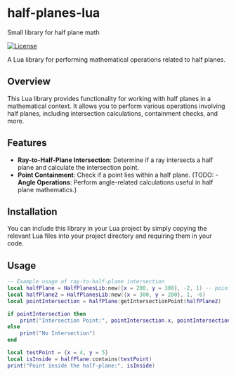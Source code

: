 # half-planes-lua
Small library for half plane math

[![License](https://img.shields.io/badge/license-CC0--1.0-green)](LICENSE)

A Lua library for performing mathematical operations related to half planes.

## Overview

This Lua library provides functionality for working with half planes in a mathematical context. It allows you to perform various operations involving half planes, including intersection calculations, containment checks, and more.

## Features

- **Ray-to-Half-Plane Intersection**: Determine if a ray intersects a half plane and calculate the intersection point.
- **Point Containment**: Check if a point lies within a half plane.
(TODO: - **Angle Operations**: Perform angle-related calculations useful in half plane mathematics.)

## Installation

You can include this library in your Lua project by simply copying the relevant Lua files into your project directory and requiring them in your code.

## Usage

```lua
-- Example usage of ray-to-half-plane intersection
local halfPlane = HalfPlanesLib:new({x = 200, y = 300}, -2, 1) -- point and direction as vector (not normilized)
local halfPlane2 = HalfPlanesLib:new({x = 300, y = 200}, 1, -6)
local pointIntersection = halfPlane:getIntersectionPoint(halfPlane2)

if pointIntersection then
    print("Intersection Point:", pointIntersection.x, pointIntersection.y)
else
    print("No Intersection")
end

local testPoint = {x = 4, y = 5}
local isInside = halfPlane:contains(testPoint)
print("Point inside the half-plane:", isInside)

